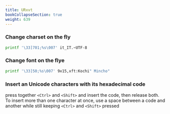 ```yaml
---
title: URxvt
bookCollapseSection: true
weight: 639
---
```


### Change charset on the fly

```bash
printf '\33]701;%s\007' it_IT.~UTF-8
```

### Change font on the flye

```bash
printf '\33]50;%s\007' 9x15,xft:Kochi" Mincho"
```

### Insert an Unicode characters with its hexadecimal code

press together `<Ctrl>` and `<Shift>` and insert the code, then release both. To insert more than one character at once, use a space between a code and another while still keeping `<Ctrl>` and `<Shift>` pressed
